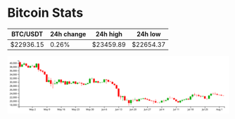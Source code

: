 # Bitcoin Stats

BTC/USDT|24h change|24h high|24h low|
|---|---|---|---|
|$22936.15|0.26%|$23459.89|$22654.37|

<img src="./chart.svg">
